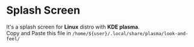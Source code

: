 # Splash Screen
It's a splash screen for **Linux** distro with **KDE plasma**.</br>
Copy and Paste this file in ```/home/${user}/.local/share/plasma/look-and-feel/```
